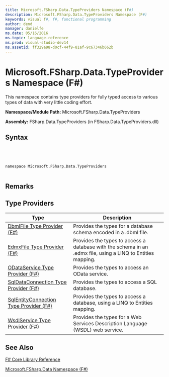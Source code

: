 ```yaml
---
title: Microsoft.FSharp.Data.TypeProviders Namespace (F#)
description: Microsoft.FSharp.Data.TypeProviders Namespace (F#)
keywords: visual f#, f#, functional programming
author: dend
manager: danielfe
ms.date: 05/16/2016
ms.topic: language-reference
ms.prod: visual-studio-dev14
ms.assetid: ff329a98-d0cf-44f9-81af-9c67346b662b 
---
```


# Microsoft.FSharp.Data.TypeProviders Namespace (F#)

This namespace contains type providers for fully typed access to various types of data with very little coding effort.

**Namespace/Module Path:** Microsoft.FSharp.Data.TypeProviders

**Assembly:** FSharp.Data.TypeProviders (in FSharp.Data.TypeProviders.dll)


## Syntax



```




namespace Microsoft.FSharp.Data.TypeProviders


```





## Remarks

## Type Providers


|Type|Description|
|----|-----------|
|[DbmlFile Type Provider &#40;F&#35;&#41;](DbmlFile-Type-Provider-%5BFSharp%5D.md)|Provides the types for a database schema encoded in a .dbml file.|
|[EdmxFile Type Provider &#40;F&#35;&#41;](EdmxFile-Type-Provider-%5BFSharp%5D.md)|Provides the types to access a database with the schema in an .edmx file, using a LINQ to Entities mapping.|
|[ODataService Type Provider &#40;F&#35;&#41;](ODataService-Type-Provider-%5BFSharp%5D.md)|Provides the types to access an OData service.|
|[SqlDataConnection Type Provider &#40;F&#35;&#41;](SqlDataConnection-Type-Provider-%5BFSharp%5D.md)|Provides the types to access a SQL database.|
|[SqlEntityConnection Type Provider &#40;F&#35;&#41;](SqlEntityConnection-Type-Provider-%5BFSharp%5D.md)|Provides the types to access a database, using a LINQ to Entities mapping.|
|[WsdlService Type Provider &#40;F&#35;&#41;](WsdlService-Type-Provider-%5BFSharp%5D.md)|Provides the types for a Web Services Description Language (WSDL) web service.|

## See Also
[F&#35; Core Library Reference](FSharp-Core-Library-Reference.md)

[Microsoft.FSharp.Data Namespace &#40;F&#35;&#41;](Microsoft.FSharp.Data-Namespace-%5BFSharp%5D.md)

